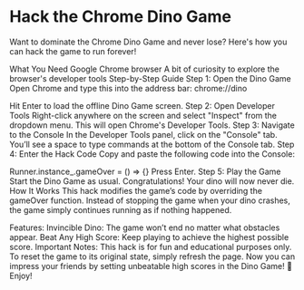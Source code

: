 # Hack the Chrome Dino Game
Want to dominate the Chrome Dino Game and never lose? Here's how you can hack the game to run forever!

What You Need
Google Chrome browser
A bit of curiosity to explore the browser's developer tools
Step-by-Step Guide
Step 1: Open the Dino Game
Open Chrome and type this into the address bar:
chrome://dino  

Hit Enter to load the offline Dino Game screen.
Step 2: Open Developer Tools
Right-click anywhere on the screen and select "Inspect" from the dropdown menu.
This will open Chrome's Developer Tools.
Step 3: Navigate to the Console
In the Developer Tools panel, click on the "Console" tab.
You’ll see a space to type commands at the bottom of the Console tab.
Step 4: Enter the Hack Code
Copy and paste the following code into the Console:

Runner.instance_.gameOver = () => {}
Press Enter.
Step 5: Play the Game
Start the Dino Game as usual.
Congratulations! Your dino will now never die.
How It Works
This hack modifies the game’s code by overriding the gameOver function. Instead of stopping the game when your dino crashes, the game simply continues running as if nothing happened.

Features:
Invincible Dino: The game won’t end no matter what obstacles appear.
Beat Any High Score: Keep playing to achieve the highest possible score.
Important Notes:
This hack is for fun and educational purposes only.
To reset the game to its original state, simply refresh the page.
Now you can impress your friends by setting unbeatable high scores in the Dino Game! 🎉 Enjoy!
